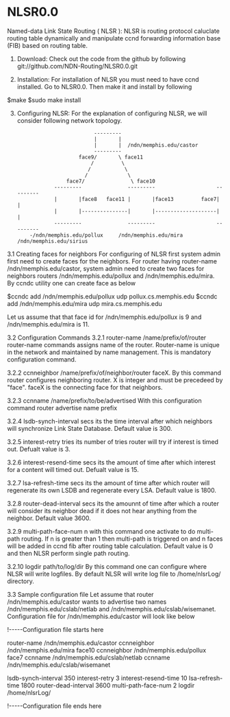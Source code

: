 NLSR0.0
=======

Named-data Link State Routing ( NLSR ):
  NLSR is routing protocol caluclate routing table dynamically and manipulate 
ccnd forwarding information base (FIB) based on routing table.

1. Download:
	Check out the code from the github by following
git://github.com/NDN-Routing/NLSR0.0.git

2. Installation:
	For installation of NLSR you must need to have ccnd installed. Go to NLSR0.0.
Then make it and install by following

$make
$sudo make install

3. Configuring NLSR:
	For the explanation of configuring NLSR, we will consider following network topology.


                                ---------
                                |       |
                                |       |  /ndn/memphis.edu/castor
                                ---------
                           face9/       \ face11
                               /         \
                              /           \
                             /             \
                       face7/               \ face10
                   ---------               ---------                    ---------
                   |       |face8   face11 |       |face13         face7|       |
                   |       |---------------|       |--------------------|       |
                   ---------               ---------                    ---------
           -/ndn/memphis.edu/pollux     /ndn/memphis.edu/mira     /ndn/memphis.edu/sirius
		

3.1 Creating faces for neighbors
	For configuring of NLSR first system admin first need to create faces for the neighbors.
For router having router-name /ndn/memphis.edu/castor, system admin need to create two faces for
neighbors routers /ndn/memphis.edu/pollux and /ndn/memphis.edu/mira. By ccndc utility one can
create face as below

$ccndc add /ndn/memphis.edu/pollux udp pollux.cs.memphis.edu
$ccndc add /ndn/memphis.edu/mira udp mira.cs.memphis.edu

Let us assume that that face id for /ndn/memphis.edu/pollux is 9 and /ndn/memphis.edu/mira is 11.

3.2 Configuration Commands
3.2.1 router-name /name/prefix/of/router
	router-name commands assigns name of the router. Router-name is unique in the network and
maintained by name management. This is mandatory configuration command.

3.2.2 ccnneighbor /name/prefix/of/neighbor/router faceX.
	By this command router configures neighboring router. X is integer and must be precedeed 
by "face". faceX is the connecting face for that neighbors.

3.2.3 ccnname /name/prefix/to/be/advertised
	With this configuration command router advertise name prefix

3.2.4 lsdb-synch-interval secs
	its the time interval after which neighbors will synchronize Link State Database. Default
value is 300.

3.2.5 interest-retry tries
	its number of tries router will try if interest is timed out. Defualt value is 3.

3.2.6 interest-resend-time secs
	its the amount of time after which interest for a content will timed out. Defualt value
is 15.

3.2.7 lsa-refresh-time secs
	its the amount of time after which router will regenerate its own LSDB and regenerate
every LSA. Default value is 1800.

3.2.8 router-dead-interval secs
	its the amounnt of time after which a router will consider its neighbor dead if it does
not hear anything from the neighbor. Default value 3600.

3.2.9 multi-path-face-num n
	with this command one activate to do multi-path routing. If n is greater than 1 then
multi-path is triggered on and n faces will be added in ccnd fib after routing table calculation.
Default value is 0 and then NLSR perform single path routing.

3.2.10 logdir path/to/log/dir
	By this command one can configure where NLSR will write logfiles. By default NLSR will
write log file to /home/nlsrLog/ directory.

3.3 Sample configuration file
	Let assume that router /ndn/memphis.edu/castor wants to advertise two names 
/ndn/memphis.edu/cslab/netlab and /ndn/memphis.edu/cslab/wisemanet. Configuration file for 
/ndn/memphis.edu/castor will look like below 

!-----Configuration file starts here

router-name /ndn/memphis.edu/castor
ccnneighbor /ndn/memphis.edu/mira face10
ccnneighbor /ndn/memphis.edu/pollux face7
ccnname /ndn/memphis.edu/cslab/netlab
ccnname /ndn/memphis.edu/cslab/wisemanet

lsdb-synch-interval 350
interest-retry 3 
interest-resend-time 10
lsa-refresh-time 1800
router-dead-interval 3600
multi-path-face-num 2
logdir /home/nlsrLog/ 

!-----Configuration file ends here
